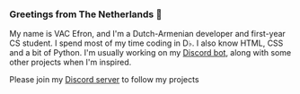 ### Greetings from The Netherlands 👋

My name is VAC Efron, and I'm a Dutch-Armenian developer and first-year CS student. I spend most of my time coding in D♭. I also know HTML, CSS and a bit of Python. I'm usually working on my [Discord bot](https://konek0.nl/), along with some other projects when I'm inspired.

Please join my [Discord server](https://discord.gg/xJ2HRxZ) to follow my projects
